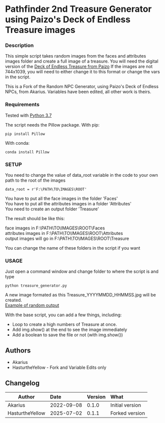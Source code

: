 
# Pathfinder 2nd Treasure Generator using Paizo's Deck of Endless Treasure images

### Description
This simple script takes random images from the faces and attributes images folder and create a full image of a treasure.
You will need the digital version of the [Deck of Endless Treasure from Paizo](https://paizo.com/products/btq0bszz?Pathfinder-Deck-of-Endless-Treasure)
If the images are not 744x1039, you will need to either change it to this format or change the vars in the script.

This is a Fork of the Random NPC Generator, using Paizo's Deck of Endless NPCs, from Akarius. Variables have been edited, all other work is theirs.


### Requirements
Tested with [Python 3.7](https://www.python.org/downloads/)

The script needs the Pillow package.
With pip:
```
pip install Pillow
```
With conda:
```
conda install Pillow
```

### SETUP

You need to change the value of data_root variable in the code to your own path to the root of the images
```
data_root = r'F:\PATH\TO\IMAGES\ROOT'
```

You have to put all the face images in the folder 'Faces'  
You have to put all the attributes images in a folder 'Attributes'  
You need to create an output folder 'Treasure'  

The result should be like this:

face images in F:\PATH\TO\IMAGES\ROOT\Faces  
attributes images in F:\PATH\TO\IMAGES\ROOT\Attributes  
output images will go in F:\PATH\TO\IMAGES\ROOT\Treasure  

You can change the name of these folders in the script if you want

### USAGE
Just open a command window and change folder to where the script is and type
```
python treasure_generator.py
```

A new image formated as this Treasure_YYYYMMDD_HHMMSS.jpg will be created.  
[Example of random output](https://imgur.com/a/PVu2evE)

With the base script, you can add a few things, including:
* Loop to create a high numbers of Treasure at once.
* Add img.show() at the end to see the image immediately
* Add a boolean to save the file or not (with img.show())

## Authors
* Akarius
* HasturtheYellow - Fork and Variable Edits only

## Changelog 
| Author         | Date          | Version | What                                       |
| -------------  |:------------- |:--------|:-------------------------------------------|
| Akarius        | 2022-09-08    |  0.1.0  | Initial version                            |
| HasturtheYellow| 2025-07-02    |  0.1.1  | Forked version                             |

